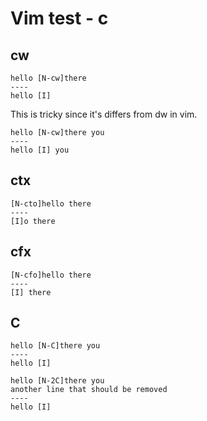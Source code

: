 # Vim test - c

## cw

```
hello [N-cw]there
----
hello [I]
```

This is tricky since it's differs from dw in vim.

```
hello [N-cw]there you
----
hello [I] you
```

## ctx

```
[N-cto]hello there
----
[I]o there
```

## cfx

```
[N-cfo]hello there
----
[I] there
```

## C

```
hello [N-C]there you
----
hello [I]
```

```
hello [N-2C]there you
another line that should be removed
----
hello [I]
```
